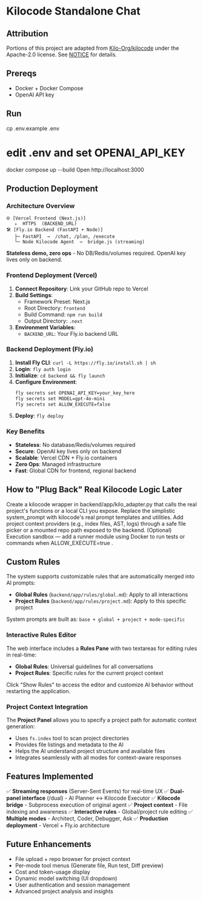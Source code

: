 # Kilocode Standalone Chat

## Attribution

Portions of this project are adapted from [Kilo-Org/kilocode](https://github.com/Kilo-Org/kilocode)
under the Apache-2.0 license. See [NOTICE](NOTICE) for details.

## Prereqs
- Docker + Docker Compose
- OpenAI API key

## Run
cp .env.example .env
# edit .env and set OPENAI_API_KEY
docker compose up --build
Open http://localhost:3000

## Production Deployment

### Architecture Overview

```
🌐 [Vercel Frontend (Next.js)]
   ↓  HTTPS  (BACKEND_URL)
🛠️ [Fly.io Backend (FastAPI + Node)]
   ├─ FastAPI  →  /chat, /plan, /execute
   └─ Node Kilocode Agent  →  bridge.js (streaming)
```

**Stateless demo, zero ops** - No DB/Redis/volumes required. OpenAI key lives only on backend.

### Frontend Deployment (Vercel)

1. **Connect Repository**: Link your GitHub repo to Vercel
2. **Build Settings**:
   - Framework Preset: Next.js
   - Root Directory: `frontend`
   - Build Command: `npm run build`
   - Output Directory: `.next`
3. **Environment Variables**:
   - `BACKEND_URL`: Your Fly.io backend URL

### Backend Deployment (Fly.io)

1. **Install Fly CLI**: `curl -L https://fly.io/install.sh | sh`
2. **Login**: `fly auth login`
3. **Initialize**: `cd backend && fly launch`
4. **Configure Environment**:
   ```bash
   fly secrets set OPENAI_API_KEY=your_key_here
   fly secrets set MODEL=gpt-4o-mini
   fly secrets set ALLOW_EXECUTE=false
   ```
5. **Deploy**: `fly deploy`

### Key Benefits

- **Stateless**: No database/Redis/volumes required
- **Secure**: OpenAI key lives only on backend
- **Scalable**: Vercel CDN + Fly.io containers
- **Zero Ops**: Managed infrastructure
- **Fast**: Global CDN for frontend, regional backend

## How to "Plug Back" Real Kilocode Logic Later
Create a kilocode wrapper in backend/app/kilo_adapter.py that calls the real project's
functions or a local CLI you expose.
Replace the simplistic system_prompt with kilocode's real prompt templates and utilities.
Add project context providers (e.g., index files, AST, logs) through a safe file picker or a mounted
repo path exposed to the backend.
(Optional) Execution sandbox — add a runner module using Docker to run tests or commands
when ALLOW_EXECUTE=true .

## Custom Rules

The system supports customizable rules that are automatically merged into AI prompts:

- **Global Rules** (`backend/app/rules/global.md`): Apply to all interactions
- **Project Rules** (`backend/app/rules/project.md`): Apply to this specific project

System prompts are built as: `base + global + project + mode-specific`

### Interactive Rules Editor

The web interface includes a **Rules Pane** with two textareas for editing rules in real-time:

- **Global Rules**: Universal guidelines for all conversations
- **Project Rules**: Specific rules for the current project context

Click "Show Rules" to access the editor and customize AI behavior without restarting the application.

### Project Context Integration

The **Project Panel** allows you to specify a project path for automatic context generation:

- Uses `fs.index` tool to scan project directories
- Provides file listings and metadata to the AI
- Helps the AI understand project structure and available files
- Integrates seamlessly with all modes for context-aware responses

## Features Implemented

✅ **Streaming responses** (Server-Sent Events) for real-time UX
✅ **Dual-panel interface** (/dual) - AI Planner ↔ Kilocode Executor
✅ **Kilocode bridge** - Subprocess execution of original agent
✅ **Project context** - File indexing and awareness
✅ **Interactive rules** - Global/project rule editing
✅ **Multiple modes** - Architect, Coder, Debugger, Ask
✅ **Production deployment** - Vercel + Fly.io architecture

## Future Enhancements

- File upload + repo browser for project context
- Per-mode tool menus (Generate file, Run test, Diff preview)
- Cost and token-usage display
- Dynamic model switching (UI dropdown)
- User authentication and session management
- Advanced project analysis and insights